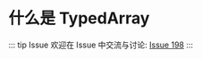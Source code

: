 # 什么是 TypedArray



::: tip Issue 
 欢迎在 Issue 中交流与讨论: [Issue 198](https://github.com/shfshanyue/Daily-Question/issues/198) 
:::



